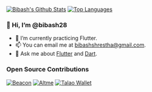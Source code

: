 [![Bibash's Github Stats](https://github-readme-stats.vercel.app/api?username=bibash28&count_private=true&theme=transparent&show_icons=true&rank_icon=percentile&line_height=24)](https://github.com/felangel)
[![Top Languages](https://github-readme-stats.vercel.app/api/top-langs/?username=bibash28&layout=compact&langs_count=8&theme=transparent&size_weight=0.7&count_weight=0.3)](https://github.com/anuraghazra/github-readme-stats)

### 👋 Hi, I’m @bibash28 

- 🌱 I’m currently practicing Flutter. 
- 📫 You can email me at bibashshrestha@gmail.com.
- 💬 Ask me about [Flutter](https://flutter.dev) and [Dart](https://dart.dev).

### Open Source Contributions

[![Beacon](https://github-readme-stats.vercel.app/api/pin?username=TalaoDAO&repo=beacon)](https://pub.dev/packages/beacon_flutter)
[![Altme](https://github-readme-stats.vercel.app/api/pin?username=TalaoDAO&repo=AltMe)](https://github.com/TalaoDAO/Altme)
[![Talao Wallet](https://github-readme-stats.vercel.app/api/pin?username=TalaoDAO&repo=talao-wallet)](https://github.com/TalaoDAO/talao-wallet)


<!---
bibash28/bibash28 is a ✨ special ✨ repository because its `README.md` (this file) appears on your GitHub profile.
You can click the Preview link to take a look at your changes.
--->
